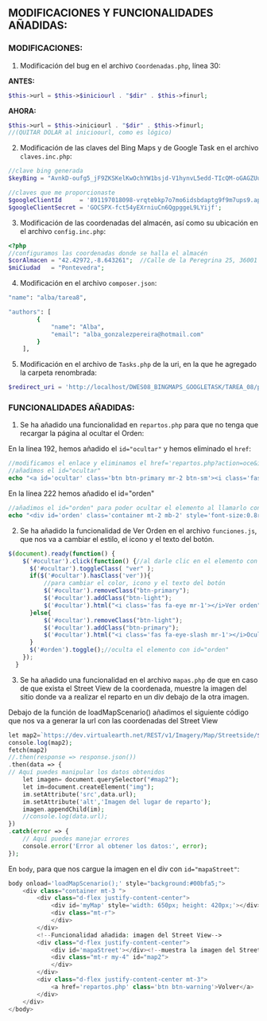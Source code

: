 ## MODIFICACIONES Y FUNCIONALIDADES AÑADIDAS:

### MODIFICACIONES:
1. Modificación del bug en el archivo ``Coordenadas.php``, línea 30:

**ANTES:** 
   ```php
   $this->url = $this->$iniciourl . "$dir" . $this->finurl;
   ```
**AHORA:**
  ```php
  $this->url = $this->iniciourl . "$dir" . $this->finurl;
  //(QUITAR DOLAR al inicioourl, como es lógico)
  ```

2. Modificación de las claves del Bing Maps y de Google Task en el archivo ``claves.inc.php``:
```php
//clave bing generada
$keyBing = "AvnkD-oufg5_jF9ZKSKelKwOchYW1bsjd-V1hynvL5edd-TIcQM-oGAGZUuwu_Qw";  

//claves que me proporcionaste
$googleClientId     = '891197018098-vrqtebkp7o7mo6idsbdaptg9f9m7ups9.apps.googleusercontent.com'; 
$googleClientSecret = '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'; 
```

3. Modificación de las coordenadas del almacén, así como su ubicación en el archivo ``config.inc.php``:
```php
<?php
//configuramos las coordenadas donde se halla el almacén
$corAlmacen = "42.42972,-8.643261";  //Calle de la Peregrina 25, 36001 Pontevedra
$miCiudad   = "Pontevedra";
```
4. Modificación en el archivo ``composer.json``:
```bash
"name": "alba/tarea8",

"authors": [
        {
            "name": "Alba",
            "email": "alba_gonzalezpereira@hotmail.com"
        }
    ],
```

5. Modificación en el archivo de ``Tasks.php`` de la uri, en la que he agregado la carpeta renombrada:
```php
$redirect_uri = 'http://localhost/DWES08_BINGMAPS_GOOGLETASK/TAREA_08/public/repartos.php';
```

### FUNCIONALIDADES AÑADIDAS:

1. Se ha añadido una funcionalidad en ``repartos.php`` para que no tenga que recargar la página al ocultar el Orden:

En la línea 192, hemos añadido el ``id="ocultar"`` y hemos eliminado el ``href``:
```php
//modificamos el enlace y eliminamos el href='repartos.php?action=oce&idlt={$lista->getId()}' para que nos permita ocultar la orden
//añadimos el id="ocultar"
echo "<a id='ocultar' class='btn btn-primary mr-2 btn-sm'><i class='fas fa-eye-slash mr-1'></i>Ocultar orden</a>\n";
```
En la línea 222 hemos añadido el id="orden"
```php
//añadimos el id="orden" para poder ocultar el elemento al llamarlo con el botón
echo "<div id='orden' class='container mt-2 mb-2' style='font-size:0.8rem'>";
```
2. Se ha añadido la funcionalidad de Ver Orden en el archivo ``funciones.js``, que nos va a cambiar el estilo, el icono y el texto del botón.
```javascript
$(document).ready(function() {
    $('#ocultar').click(function() {//al darle clic en el elemento con id="ocultar"
      $('#ocultar').toggleClass( "ver" );
      if($('#ocultar').hasClass('ver')){
          //para cambiar el color, icono y el texto del botón
          $('#ocultar').removeClass("btn-primary");
          $('#ocultar').addClass("btn-light");
          $('#ocultar').html("<i class='fas fa-eye mr-1'></i>Ver orden");//cambiamos icono y texto
      }else{
          $('#ocultar').removeClass("btn-light");
          $('#ocultar').addClass("btn-primary");
          $('#ocultar').html("<i class='fas fa-eye-slash mr-1'></i>Ocultar orden");
      }
      $('#orden').toggle();//oculta el elemento con id="orden"
    });
  }
```

3. Se ha añadido una funcionalidad en el archivo ``mapas.php`` de que en caso de que exista el Street View de la coordenada, muestre la imagen del sitio donde va a realizar el reparto en un div debajo de la otra imagen.


Debajo de la función de loadMapScenario() añadimos el siguiente código que nos va a generar la url con las coordenadas del Street View
```php
let map2=`https://dev.virtualearth.net/REST/v1/Imagery/Map/Streetside/${lat},${lon}?zoomlevel=3&heading=145&pitch=5&mapSize=350,350&key=AvnkD-oufg5_jF9ZKSKelKwOchYW1bsjd-V1hynvL5edd-TIcQM-oGAGZUuwu_Qw`;
console.log(map2);
fetch(map2)
//.then(response => response.json())
.then(data => {
// Aquí puedes manipular los datos obtenidos
    let imagen= document.querySelector("#map2");
    let im=document.createElement("img");
    im.setAttribute('src',data.url);
    im.setAttribute('alt','Imagen del lugar de reparto');
    imagen.appendChild(im);
    //console.log(data.url);
})
.catch(error => {
    // Aquí puedes manejar errores
    console.error('Error al obtener los datos:', error);
});
```
En ``body``, para que nos cargue la imagen en el div con ``id="mapaStreet"``:

```php
body onload='loadMapScenario();' style="background:#00bfa5;">
    <div class="container mt-3 ">
        <div class="d-flex justify-content-center">
            <div id='myMap' style='width: 650px; height: 420px;'></div><!--muestra el mapa de la dirección-->
            <div class="mt-r">
            </div>
        </div>
        <!--Funcionalidad añadida: imagen del Street View-->
        <div class="d-flex justify-content-center">
            <div id='mapaStreet'></div><!--muestra la imagen del Street View de la dirección-->
            <div class="mt-r my-4" id="map2">
            </div>
        </div>
        <div class="d-flex justify-content-center mt-3">
            <a href='repartos.php' class='btn btn-warning'>Volver</a>
        </div>
    </div>
</body>
```
